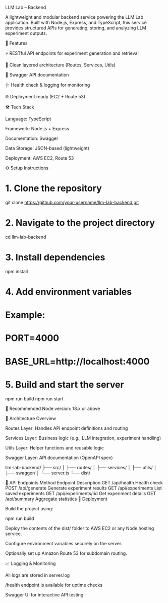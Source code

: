 LLM Lab – Backend

A lightweight and modular backend service powering the LLM Lab application.
Built with Node.js, Express, and TypeScript, this service provides structured APIs for generating, storing, and analyzing LLM experiment outputs.

🚀 Features

⚡ RESTful API endpoints for experiment generation and retrieval

🧱 Clean layered architecture (Routes, Services, Utils)

📜 Swagger API documentation

🩺 Health check & logging for monitoring

🌐 Deployment ready (EC2 + Route 53)

🛠️ Tech Stack

Language: TypeScript

Framework: Node.js + Express

Documentation: Swagger

Data Storage: JSON-based (lightweight)

Deployment: AWS EC2, Route 53

⚙️ Setup Instructions
# 1. Clone the repository
git clone https://github.com/your-username/llm-lab-backend.git

# 2. Navigate to the project directory
cd llm-lab-backend

# 3. Install dependencies
npm install

# 4. Add environment variables
# Example:
# PORT=4000
# BASE_URL=http://localhost:4000

# 5. Build and start the server
npm run build
npm run start


📝 Recommended Node version: 18.x or above

🧭 Architecture Overview

Routes Layer: Handles API endpoint definitions and routing

Services Layer: Business logic (e.g., LLM integration, experiment handling)

Utils Layer: Helper functions and reusable logic

Swagger Layer: API documentation (OpenAPI spec)

llm-lab-backend/
├── src/
│   ├── routes/
│   ├── services/
│   ├── utils/
│   ├── swagger/
│   └── server.ts
└── dist/

📡 API Endpoints
Method	Endpoint	Description
GET	/api/health	Health check
POST	/api/generate	Generate experiment results
GET	/api/experiments	List saved experiments
GET	/api/experiments/:id	Get experiment details
GET	/api/summary	Aggregate statistics
🧰 Deployment

Build the project using:

npm run build


Deploy the contents of the dist/ folder to AWS EC2 or any Node hosting service.

Configure environment variables securely on the server.

Optionally set up Amazon Route 53 for subdomain routing.

📈 Logging & Monitoring

All logs are stored in server.log

/health endpoint is available for uptime checks

Swagger UI for interactive API testing
